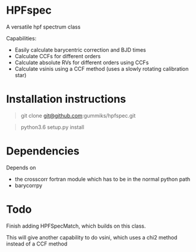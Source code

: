 
# HPFspec

A versatile hpf spectrum class

Capabilities:

- Easily calculate barycentric correction and BJD times
- Calculate CCFs for different orders
- Calculate absolute RVs for different orders using CCFs
- Calculate vsinis using a CCF method (uses a slowly rotating calibration star)

# Installation instructions

> git clone git@github.com:gummiks/hpfspec.git

> python3.6 setup.py install

# Dependencies
Depends on 
- the crosscorr fortran module which has to be in the normal python path
- barycorrpy

# Todo
Finish adding HPFSpecMatch, which builds on this class.

This will give another capability to do vsini, which uses a chi2 method instead of a CCF method
